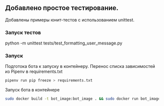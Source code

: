 ## Добавлено простое тестирование.

Добавлены примеры юнит-тестов с использованием unittest.

### Запуск тестов

python -m unittest tests/test_formatting_user_message.py

### Запуск

Подготока бота к запуску в контейнеру.
Перенос списка зависимостей из Pipenv в requirements.txt

```bash
pipenv run pip freeze > requirements.txt
```

Запуск бота в контейнере
```bash
sudo docker build -t bot_image:bot_image . && sudo docker run bot_image:bot_image
```